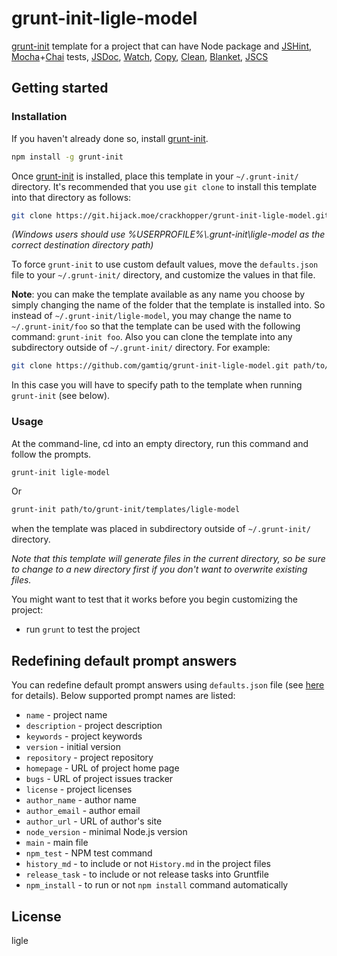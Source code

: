 
# grunt-init-ligle-model

[grunt-init](http://gruntjs.com/project-scaffolding) template for a project that can have Node package and 
[JSHint](jshint.com), [Mocha](http://visionmedia.github.io/mocha/)+[Chai](http://chaijs.com) tests,
[JSDoc](http://usejsdoc.org),
[Watch](https://github.com/gruntjs/grunt-contrib-watch),
[Copy](https://www.npmjs.com/package/grunt-contrib-copy),
[Clean](https://www.npmjs.com/package/grunt-contrib-clean),
[Blanket](https://github.com/alex-seville/grunt-blanket),
[JSCS](http://jscs.info/overview)


## Getting started

### Installation

If you haven't already done so, install [grunt-init](http://gruntjs.com/project-scaffolding).

```bash
npm install -g grunt-init
```

Once [grunt-init](http://gruntjs.com/project-scaffolding) is installed, place this template in your `~/.grunt-init/` directory.
It's recommended that you use `git clone` to install this template into that directory as follows:

```bash
git clone https://git.hijack.moe/crackhopper/grunt-init-ligle-model.git ~/.grunt-init/ligle-model
```

_(Windows users should use %USERPROFILE%\\.grunt-init\ligle-model as the correct destination directory path)_

To force `grunt-init` to use custom default values, move the `defaults.json` file to your `~/.grunt-init/` directory,
and customize the values in that file.

**Note**: you can make the template available as any name you choose by simply changing the name of the folder
that the template is installed into. So instead of `~/.grunt-init/ligle-model`, you may change the name to `~/.grunt-init/foo`
so that the template can be used with the following command: `grunt-init foo`.
Also you can clone the template into any subdirectory outside of `~/.grunt-init/` directory. For example:
```bash
git clone https://github.com/gamtiq/grunt-init-ligle-model.git path/to/grunt-init/templates/ligle-model
```
In this case you will have to specify path to the template when running `grunt-init` (see below).

### Usage

At the command-line, cd into an empty directory, run this command and follow the prompts.

```bash
grunt-init ligle-model
```
Or
```bash
grunt-init path/to/grunt-init/templates/ligle-model
```
when the template was placed in subdirectory outside of `~/.grunt-init/` directory.

_Note that this template will generate files in the current directory, so be sure to change to a new directory first
if you don't want to overwrite existing files._

You might want to test that it works before you begin customizing the project:

* run `grunt` to test the project

## Redefining default prompt answers

You can redefine default prompt answers using `defaults.json` file
(see [here](http://gruntjs.com/project-scaffolding#specifying-default-prompt-answers) for details).
Below supported prompt names are listed:

* `name` - project name
* `description` - project description
* `keywords` - project keywords
* `version` - initial version
* `repository` - project repository
* `homepage` - URL of project home page
* `bugs` - URL of project issues tracker
* `license` - project licenses
* `author_name` - author name
* `author_email` - author email
* `author_url` - URL of author's site
* `node_version` - minimal Node.js version
* `main` - main file
* `npm_test` - NPM test command
* `history_md` - to include or not `History.md` in the project files
* `release_task` - to include or not release tasks into Gruntfile
* `npm_install` - to run or not `npm install` command automatically

## License
ligle
